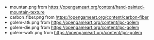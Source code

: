 - mountan.png from https://opengameart.org/content/hand-painted-mountain-texture
- carbon_fiber.png from https://opengameart.org/content/carbon-fiber
- golem-atk.png from https://opengameart.org/content/lpc-golem
- golem-die.png from https://opengameart.org/content/lpc-golem
- golem-walk.png from https://opengameart.org/content/lpc-golem